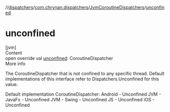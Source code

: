 //[dispatchers](../../../index.md)/[com.chrynan.dispatchers](../index.md)/[JvmCoroutineDispatchers](index.md)/[unconfined](unconfined.md)



# unconfined  
[jvm]  
Content  
open override val [unconfined](unconfined.md): CoroutineDispatcher  
More info  


The CoroutineDispatcher that is not confined to any specific thread. Default implementations of this interface refer to Dispatchers.Unconfined for this value.



Default implementation CoroutineDispatcher: Android - Unconfined JVM - JavaFx - Unconfined JVM - Swing - Unconfined JS - Unconfined iOS - Unconfined

  



